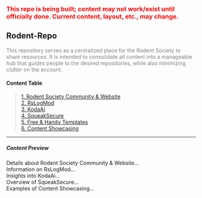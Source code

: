 <h3 style="color: red;">This repo is being built; content may not work/exist until officially done. Current content, layout, etc., may change.</h3>
<h2>Rodent-Repo</h2>
<p style="color: grey;">
    This repository serves as a centralized place for the Rodent Society to share resources.
    It is intended to consolidate all content into a manageable hub that guides people to the desired repositories,
    while also minimizing clutter on the account.
</p>
<h4>Content Table</h4>

<blockquote>
    <a href="#rodent-society-community--website">1. Rodent Society Community & Website</a><br>
    <a href="#rslogmod">2. RsLogMod</a><br>
    <a href="#kodaai">3. KodaAi</a><br>
    <a href="#squeaksecure">4. SqueakSecure</a><br>
    <a href="https://github.com/D-3-X/Rodent-Repo/tree/main/templates">5. Free & Handy Templates</a><br>
    <a href="#content-showcasing">6. Content Showcasing</a>
</blockquote>
<hr>
<h5>Content Preview</h5>

<div id="rodent-society-community--website">Details about Rodent Society Community & Website...</div>
<div id="rslogmod">Information on RsLogMod...</div>
<div id="kodaai">Insights into KodaAi...</div>
<div id="squeaksecure">Overview of SqueakSecure...</div>
<div id="content-showcasing">Examples of Content Showcasing...</div>
